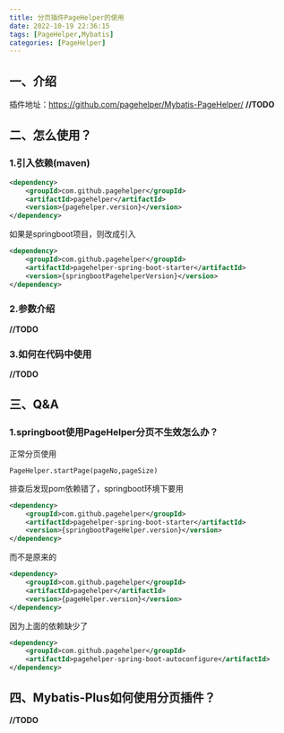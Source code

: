 ```yaml
---
title: 分页插件PageHelper的使用
date: 2022-10-19 22:36:15
tags: [PageHelper,Mybatis]
categories: [PageHelper]
---
```


## 一、介绍
插件地址：https://github.com/pagehelper/Mybatis-PageHelper/
**//TODO**

## 二、怎么使用？
### 1.引入依赖(maven)
```xml
<dependency>
    <groupId>com.github.pagehelper</groupId>
    <artifactId>pagehelper</artifactId>
    <version>{pagehelper.version}</version>
</dependency>
```
如果是springboot项目，则改成引入
```xml
<dependency>
    <groupId>com.github.pagehelper</groupId>
    <artifactId>pagehelper-spring-boot-starter</artifactId>
    <version>{springbootPagehelperVersion}</version>
</dependency>
```

### 2.参数介绍
**//TODO**

### 3.如何在代码中使用
**//TODO**

## 三、Q&A
### 1.springboot使用PageHelper分页不生效怎么办？
正常分页使用
```
PageHelper.startPage(pageNo,pageSize)
```
排查后发现pom依赖错了，springboot环境下要用
```xml
<dependency>
    <groupId>com.github.pagehelper</groupId>
    <artifactId>pagehelper-spring-boot-starter</artifactId>
    <version>{springbootPageHelper.version}</version>
</dependency>
```
而不是原来的
```xml
<dependency>
    <groupId>com.github.pagehelper</groupId>
    <artifactId>pagehelper</artifactId>
    <version>{pageHelper.version}</version>
</dependency>
```
因为上面的依赖缺少了
```xml
<dependency>
    <groupId>com.github.pagehelper</groupId>
    <artifactId>pagehelper-spring-boot-autoconfigure</artifactId>
</dependency>
```

## 四、Mybatis-Plus如何使用分页插件？
**//TODO**